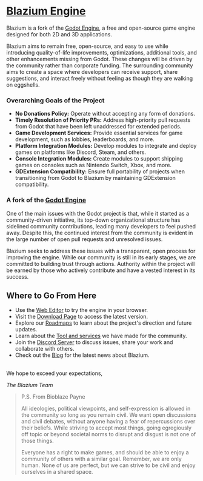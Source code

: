 # [Blazium Engine](https://blazium.app/)

Blazium is a fork of the [Godot Engine](https://godotengine.org), a free and open-source
game engine designed for both 2D and 3D applications.

Blazium aims to remain free, open-source, and easy to use while introducing quality-of-life
improvements, optimizations, additional tools, and other enhancements missing from Godot.
These changes will be driven by the community rather than corporate funding.
The surrounding community aims to create a space where developers can receive support,
share suggestions, and interact freely without feeling as though they are walking on eggshells.

### Overarching Goals of the Project
- **No Donations Policy:** Operate without accepting any form of donations.
- **Timely Resolution of Priority PRs:** Address high-priority pull requests from Godot that have been left unaddressed for extended periods.
- **Game Development Services:** Provide essential services for game development, such as lobbies, leaderboards, and more.
- **Platform Integration Modules:** Develop modules to integrate and deploy games on platforms like Discord, Steam, and others.
- **Console Integration Modules:** Create modules to support shipping games on consoles such as Nintendo Switch, Xbox, and more.
- **GDExtension Compatibility:** Ensure full portability of projects when transitioning from Godot to Blazium by maintaining GDExtension compatibility.

### A fork of the [Godot Engine](https://godotengine.org)

One of the main issues with the Godot project is that, while it started as a community-driven initiative, its top-down organizational
structure has sidelined community contributions, leading many developers to feel pushed away. Despite this, the continued interest from the
community is evident in the large number of open pull requests and unresolved issues.

Blazium seeks to address these issues with a transparent, open process for improving the engine.
While our community is still in its early stages, we are committed to building trust through actions.
Authority within the project will be earned by those who actively contribute and have a vested interest in its success.

## Where to Go From Here

- Use the [Web Editor](https://editor-nightly.blazium.app) to try the engine in your browser.
- Visit the [Download Page](https://blazium.app/download) to access the latest version.
- Explore our [Roadmaps](https://blazium.app/roadmaps) to learn about the project's direction and future updates.
- Learn about the [Tool and services](https://blazium.app/dev-tools) we have made for the community.
- Join the [Discord Server](https://chat.blazium.app) to discuss issues, share your work and collaborate with others.
- Check out the [Blog](https://blazium.app/blog) for the latest news about Blazium.

<br>
We hope to exceed your expectations,<br>

_The Blazium Team_

> P.S. From Bioblaze Payne
> 
> All ideologies, political viewpoints, and self-expression is allowed in the community so long as you remain civil.
> We want open discussions and civil debates, without anyone having a fear of repercussions over their beliefs.
> While striving to accept most things, going egregiously off topic or beyond societal norms to disrupt and disgust is not one of those things.
> 
> Everyone has a right to make games, and should be able to enjoy a community of others with a similar goal.
> Remember, we are only human. None of us are perfect, but we can strive to be civil and enjoy ourselves in a shared space.
